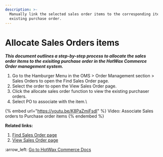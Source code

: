 ```yaml
---
description: >-
  Manually link the selected sales order items to the corresponding items in the
  existing purchase order.
---
```


# Allocate Sales Orders items

_**This document outlines a step-by-step process to allocate the sales order items to the exisiting purchase order in the HotWax Commerce Order management system.**_

1. Go to  the Hamburger Menu in the OMS > Order Management section > Sales Orders to open the Find Sales Order page.
2. Select the order to open the View Sales Order page.
3. Click the allocate sales order function to view the existing purchaser orders.
4. Select PO to associate with the item.\


{% embed url="https://youtu.be/K8PaZmiFsdI" %}
Video: Associate Sales orders to Purchase order items
{% endembed %}



**Related links:**&#x20;

1. &#x20;[Find Sales Order page](http://127.0.0.1:5000/s/oLmQzGATywYkwiU9sCat/order-management/sales-orders-page)
2. &#x20;[View Sales Order page](http://127.0.0.1:5000/s/oLmQzGATywYkwiU9sCat/order-management/sales-order-view-page)



:arrow\_left: [Go to HotWax Commerce Docs](http://127.0.0.1:5000/o/l53nGvPQLhOHrKCP9HTG/s/TefRnbhmBjhScpq172vl/)

